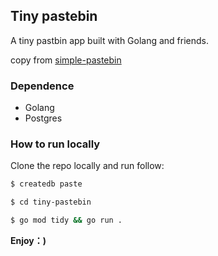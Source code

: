 ## Tiny pastebin

A tiny pastbin app built with Golang and friends.

copy from [simple-pastebin](https://github.com/yuxiaoy1/simple-pastebin)

### Dependence

- Golang
- Postgres

### How to run locally

Clone the repo locally and run follow:
```bash
$ createdb paste

$ cd tiny-pastebin

$ go mod tidy && go run .
```


**Enjoy：)**